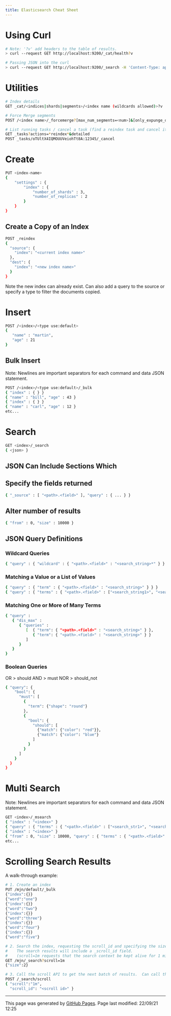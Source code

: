```yaml
---
title: Elasticsearch Cheat Sheet
---
```


# Using Curl

```bash
# Note: '?v' add headers to the table of results.
> curl --request GET http://localhost:9200/_cat/health?v  

# Passing JSON into the curl
> curl --request GET http://localhost:9200/_search -H 'Content-Type: application/json' -d '{ <json> }'
```

# Utilities

```bash
# Index details
GET _cat/<indices|shards|segments>/<index name (wildcards allowed)>?v

# Force Merge segments
POST /<index name>/_forcemerge?[max_num_segments=<num>]&[only_expunge_deletes=<true|false>]

# List running tasks / cancel a task (find a reindex task and cancel it).
GET _tasks?actions=*reindex*&detailed
POST _tasks/oTUltX4IQMOUUVeiohTt8A:12345/_cancel
```

# Create

```bash
PUT <index-name>
{
    "settings" : {
        "index" : {
            "number_of_shards" : 3, 
            "number_of_replicas" : 2 
        }
    }
}
```

## Create a Copy of an Index

```bash
POST _reindex
{
  "source": {
    "index": "<current index name>"
  },
  "dest": {
    "index": "<new index name>"
  }
}
```

Note the new index can already exist.  Can also add a query to the source or specify a type to filter the documents copied.

# Insert

```bash
POST /<index>/<type use:default>
{
   "name" : "martin",
   "age" : 21
}
```

## Bulk Insert

Note: Newlines are important separators for each command and data JSON statement.

```bash
POST /<index>/<type use:default>/_bulk
{ "index" : { } }
{ "name" : "bill", "age" : 43 }
{ "index" : { } }
{ "name" : "carl", "age" : 12 }
etc...
```

# Search

```bash
GET <index>/_search 
{ <json> }
```

## JSON Can Include Sections Which

## Specify the fields returned

```bash
{ "_source" : [ "<path>.<field>" ], "query" : { ... } }
```

## Alter number of results

```bash
{ "from" : 0, "size" : 10000 }
```

## JSON Query Definitions

### Wildcard Queries

```bash
{ "query" : { "wildcard" : { "<path>.<field>" : "<search_string>*" } } }
```

### Matching a Value or a List of Values

```bash
{ "query" : { "term" : { "<path>.<field>" : "<search_string>" } } }
{ "query" : { "terms" : { "<path>.<field>" : ["<search_string1>", "<search_string2>"] } } }
```

### Matching One or More of Many Terms

```bash
{ "query" : 
   { "dis_max" : 
      { "queries" : 
         [  { "term": { "<path>.<field>" : "<search_string>" } }, 
            { "term": { "<path>.<field>" : "<search_string>" } } 
         ]
      } 
   } 
}
```

### Boolean Queries

OR  > should
AND > must
NOR > should_not

```bash
{ "query": {
    "bool": {
      "must": [
        {
          "term": {"shape": "round"}
        },
        {
          "bool": {
            "should": [
              {"match": {"color": "red"}},
              {"match": {"color": "blue"}
            ]
          }
        }
      ]
    }
  }
}

```

# Multi Search

Note: Newlines are important separators for each command and data JSON statement.

```bash
GET <index>/_msearch 
{ "index" : "<index>" }
{ "query" : { "terms" : { "<path>.<field>" : ["<search_str1>", "<search_str2>"] } } }
{ "index" : "<index>" }
{ "from" : 0, "size" : 10000, "query" : { "terms" : { "<path>.<field>" : ["<srch_str3>", "<srch_str4>"] } } }
etc...
```

# Scrolling Search Results

A walk-through example:

```bash
# 1. Create an index
PUT /mjn/default/_bulk
{"index":{}}
{"word":"one"}
{"index":{}}
{"word":"two"}
{"index":{}}
{"word":"three"}
{"index":{}}
{"word":"four"}
{"index":{}}
{"word":"five"}

# 2. Search the index, requesting the scroll_id and specifying the size of the dataset to be returned.
#    The search results will include a _scroll_id field.
#    (scroll=1m requests that the search context be kept alive for 1 minute).
GET /mjn/_search?scroll=1m
{"size":2}

# 3. Call the scroll API to get the next batch of results.  Can call this until no more hits returned.
POST /_search/scroll
{ "scroll":"1m",
  "scroll_id": "<scroll id>" }
```


<hr>
<p class="pagedate">This page was generated by <a href=".">GitHub Pages</a>.  Page last modified: 22/09/21 12:25</p>
